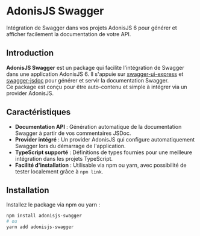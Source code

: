 # AdonisJS Swagger

Intégration de Swagger dans vos projets AdonisJS 6 pour générer et afficher facilement la documentation de votre API.

## Introduction

**AdonisJS Swagger** est un package qui facilite l'intégration de Swagger dans une application AdonisJS 6. Il s'appuie sur [swagger-ui-express](https://www.npmjs.com/package/swagger-ui-express) et [swagger-jsdoc](https://www.npmjs.com/package/swagger-jsdoc) pour générer et servir la documentation Swagger.  
Ce package est conçu pour être auto-contenu et simple à intégrer via un provider AdonisJS.

## Caractéristiques

- **Documentation API** : Génération automatique de la documentation Swagger à partir de vos commentaires JSDoc.
- **Provider intégré** : Un provider AdonisJS qui configure automatiquement Swagger lors du démarrage de l'application.
- **TypeScript supporté** : Définitions de types fournies pour une meilleure intégration dans les projets TypeScript.
- **Facilité d'installation** : Utilisable via npm ou yarn, avec possibilité de tester localement grâce à `npm link`.

## Installation

Installez le package via npm ou yarn :

```bash
npm install adonisjs-swagger
# ou
yarn add adonisjs-swagger